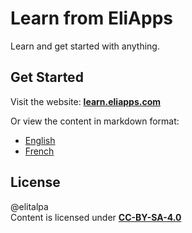 # Learn from EliApps

Learn and get started with anything.

## Get Started

Visit the website: **[learn.eliapps.com](https://learn.eliapps.com)**

Or view the content in markdown format:
- [English](./content/en/index.md)
- [French](./content/fr/index.md)

## License

@elitalpa  
Content is licensed under **[CC-BY-SA-4.0](LICENSE)**

